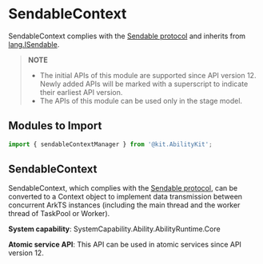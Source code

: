 # SendableContext

<!--Kit: Ability Kit-->
<!--Subsystem: Ability-->
<!--Owner: @zhangyafei-echo-->
<!--Designer: @zhangyafei-echo-->
<!--Tester: @lixueqing513-->
<!--Adviser: @huipeizi-->

SendableContext complies with the [Sendable protocol](../../arkts-utils/arkts-sendable.md#sendable-protocol) and inherits from [lang.ISendable](../apis-arkts/js-apis-arkts-lang.md#langisendable).

> **NOTE**
>
> - The initial APIs of this module are supported since API version 12. Newly added APIs will be marked with a superscript to indicate their earliest API version.
> - The APIs of this module can be used only in the stage model.

## Modules to Import

```ts
import { sendableContextManager } from '@kit.AbilityKit';
```

## SendableContext

SendableContext, which complies with the [Sendable protocol](../../arkts-utils/arkts-sendable.md#sendable-protocol), can be converted to a Context object to implement data transmission between concurrent ArkTS instances (including the main thread and the worker thread of TaskPool or Worker).

**System capability**: SystemCapability.Ability.AbilityRuntime.Core

**Atomic service API**: This API can be used in atomic services since API version 12.

